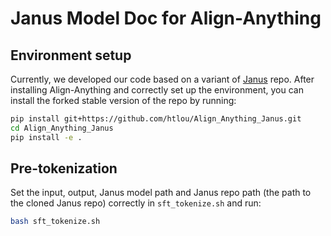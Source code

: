 # Janus Model Doc for Align-Anything

## Environment setup

Currently, we developed our code based on a variant of [Janus](https://github.com/deepseek-ai/Janus) repo. After installing Align-Anything and correctly set up the environment, you can install the forked stable version of the repo by running:

```bash
pip install git+https://github.com/htlou/Align_Anything_Janus.git
cd Align_Anything_Janus
pip install -e .
```

## Pre-tokenization

Set the input, output, Janus model path and Janus repo path (the path to the cloned Janus repo) correctly in `sft_tokenize.sh` and run:

```bash
bash sft_tokenize.sh
```

